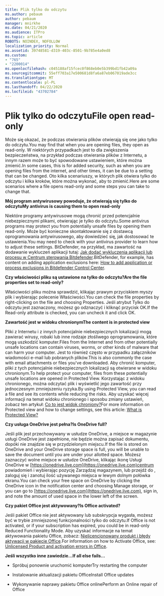 ```yaml
---
title: Plik tylko do odczytu
ms.author: pebaum
author: pebaum
manager: mnirkhe
ms.date: 04/21/2020
ms.audience: ITPro
ms.topic: article
ROBOTS: NOINDEX, NOFOLLOW
localization_priority: Normal
ms.assetid: 39748581-d319-403c-8501-9b785e4a0ed8
ms.custom:
- "765"
- "2200014"
ms.openlocfilehash: c045188af15fcec0f868eb0e5b399bd1fb42a09a
ms.sourcegitcommit: 55eff703a17e500681d8fa6a87eb067019ade3cc
ms.translationtype: MT
ms.contentlocale: pl-PL
ms.lasthandoff: 04/22/2020
ms.locfileid: "43702784"
---
```

# <a name="file-open-read-only"></a><span data-ttu-id="1b5d2-102">Plik tylko do odczytu</span><span class="sxs-lookup"><span data-stu-id="1b5d2-102">File open read-only</span></span>

<span data-ttu-id="1b5d2-103">Może się okazać, że podczas otwierania plików otwierają się one jako tylko do odczytu.</span><span class="sxs-lookup"><span data-stu-id="1b5d2-103">You may find that when you are opening files, they open as read-only.</span></span> <span data-ttu-id="1b5d2-104">W niektórych przypadkach jest to dla zwiększenia bezpieczeństwa, na przykład podczas otwierania plików z Internetu, a innym razem może to być spowodowane ustawieniem, które można zmienić.</span><span class="sxs-lookup"><span data-stu-id="1b5d2-104">In some cases, this is for added security, such as when you are opening files from the internet, and other times, it can be due to a setting that can be changed.</span></span> <span data-ttu-id="1b5d2-105">Oto kilka scenariuszy, w których plik otwiera tylko do odczytu i kilka kroków, które można wykonać, aby to zmienić.</span><span class="sxs-lookup"><span data-stu-id="1b5d2-105">Here are some scenarios where a file opens read-only and some steps you can take to change that.</span></span>
  
 <span data-ttu-id="1b5d2-106">**Mój program antywirusowy powoduje, że otwierają się tylko do odczytu**</span><span class="sxs-lookup"><span data-stu-id="1b5d2-106">**My antivirus is causing them to open read-only**</span></span>
  
<span data-ttu-id="1b5d2-107">Niektóre programy antywirusowe mogą chronić przed potencjalnie niebezpiecznymi plikami, otwierając je tylko do odczytu.</span><span class="sxs-lookup"><span data-stu-id="1b5d2-107">Some antivirus programs may protect you from potentially unsafe files by opening them read-only.</span></span> <span data-ttu-id="1b5d2-108">Może być konieczne skontaktowanie się z dostawcą oprogramowania antywirusowego, aby dowiedzieć się, jak dostosować te ustawienia.</span><span class="sxs-lookup"><span data-stu-id="1b5d2-108">You may need to check with your antivirus provider to learn how to adjust these settings.</span></span> <span data-ttu-id="1b5d2-109">BitDefender, na przykład, ma zawartość na dodawanie wykluczeń aplikacji tutaj: [Jak dodać wykluczenia aplikacji lub procesu w Centrum sterowania Bitdefender](https://aka.ms/AA6098i).</span><span class="sxs-lookup"><span data-stu-id="1b5d2-109">BitDefender, for example, has content on adding application exclusions here: [How to add application or process exclusions in Bitdefender Control Center](https://aka.ms/AA6098i).</span></span>
  
 <span data-ttu-id="1b5d2-110">**Czy właściwości pliku są ustawione na tylko do odczytu?**</span><span class="sxs-lookup"><span data-stu-id="1b5d2-110">**Are the file properties set to read-only?**</span></span>
  
<span data-ttu-id="1b5d2-111">Właściwości pliku można sprawdzić, klikając prawym przyciskiem myszy plik i wybierając polecenie Właściwości.</span><span class="sxs-lookup"><span data-stu-id="1b5d2-111">You can check the file properties by right-clicking on the file and choosing Properties.</span></span> <span data-ttu-id="1b5d2-112">Jeśli atrybut Tylko do odczytu jest zaznaczony, możesz go odznaczyć i kliknąć przycisk OK.</span><span class="sxs-lookup"><span data-stu-id="1b5d2-112">If the Read-only attribute is checked, you can uncheck it and click OK.</span></span>
  
 <span data-ttu-id="1b5d2-113">**Zawartość jest w widoku chronionym**</span><span class="sxs-lookup"><span data-stu-id="1b5d2-113">**The content is in protected view**</span></span>
  
<span data-ttu-id="1b5d2-114">Pliki z Internetu i z innych potencjalnie niebezpiecznych lokalizacji mogą zawierać wirusy, robaki lub inne rodzaje złośliwego oprogramowania, które mogą uszkodzić komputer.</span><span class="sxs-lookup"><span data-stu-id="1b5d2-114">Files from the Internet and from other potentially unsafe locations can contain viruses, worms, or other kinds of malware that can harm your computer.</span></span> <span data-ttu-id="1b5d2-115">Jest to również często w przypadku załączników wiadomości e-mail lub pobranych plików.</span><span class="sxs-lookup"><span data-stu-id="1b5d2-115">This is also commonly the case with email attachments or files you've downloaded.</span></span> <span data-ttu-id="1b5d2-116">Aby chronić komputer, pliki z tych potencjalnie niebezpiecznych lokalizacji są otwierane w widoku chronionym.</span><span class="sxs-lookup"><span data-stu-id="1b5d2-116">To help protect your computer, files from these potentially unsafe locations are opened in Protected View.</span></span> <span data-ttu-id="1b5d2-117">Korzystając z widoku chronionego, można odczytać plik i wyświetlić jego zawartość przy jednoczesnym zmniejszeniu ryzyka.</span><span class="sxs-lookup"><span data-stu-id="1b5d2-117">By using Protected View, you can read a file and see its contents while reducing the risks.</span></span> <span data-ttu-id="1b5d2-118">Aby uzyskać więcej informacji na temat widoku chronionego i sposobu zmiany ustawień, zobacz ten artykuł: [Co to jest widok chroniony?](https://support.office.com/article/d6f09ac7-e6b9-4495-8e43-2bbcdbcb6653)</span><span class="sxs-lookup"><span data-stu-id="1b5d2-118">For more information on Protected view and how to change settings, see this article: [What is Protected View?](https://support.office.com/article/d6f09ac7-e6b9-4495-8e43-2bbcdbcb6653)</span></span>
  
 <span data-ttu-id="1b5d2-119">**Czy usługa OneDrive jest pełna?**</span><span class="sxs-lookup"><span data-stu-id="1b5d2-119">**Is OneDrive full?**</span></span>
  
<span data-ttu-id="1b5d2-120">Jeśli plik jest przechowywany w usłudze OneDrive, a miejsce w magazynie usługi OneDrive jest zapełnione, nie będzie można zapisać dokumentu, dopóki nie znajdzie się w przydzielonym miejscu.</span><span class="sxs-lookup"><span data-stu-id="1b5d2-120">If the file is stored on OneDrive and your OneDrive storage space is full, you will be unable to save the document until you are under your allotted space.</span></span> <span data-ttu-id="1b5d2-121">Możesz zaznaczyć wolne miejsce w usłudze OneDrive, klikając ikonę Usługi OneDrive w [https://onedrive.live.com](https://onedrive.live.com)centrum powiadomień i wybierając pozycję Zarządzaj magazynem, lub przejdź do , zaloguj się i zanotuj ilość używanego miejsca w lewym dolnym połówka ekranu.</span><span class="sxs-lookup"><span data-stu-id="1b5d2-121">You can check your free space on OneDrive by clicking the OneDrive icon in the notification center and choosing Manage storage, or you can go to [https://onedrive.live.com](https://onedrive.live.com), sign in, and note the amount of used space in the lower left of the screen.</span></span>
  
 <span data-ttu-id="1b5d2-122">**Czy pakiet Office jest aktywowany?**</span><span class="sxs-lookup"><span data-stu-id="1b5d2-122">**Is Office activated?**</span></span>
  
<span data-ttu-id="1b5d2-123">Jeśli pakiet Office nie jest aktywowany lub subskrypcja wygasła, możesz być w trybie zmniejszonej funkcjonalności tylko do odczytu.</span><span class="sxs-lookup"><span data-stu-id="1b5d2-123">If Office is not activated, or if your subscription has expired, you could be in read-only Reduced Functionality Mode.</span></span> <span data-ttu-id="1b5d2-124">Aby uzyskać informacje na temat aktywowania pakietu Office, zobacz: [Nielicencjonowany produkt i błędy aktywacji w pakiecie Office](https://support.office.com/article/0d23d3c0-c19c-4b2f-9845-5344fedc4380).</span><span class="sxs-lookup"><span data-stu-id="1b5d2-124">For information on how to Activate Office, see: [Unlicensed Product and activation errors in Office](https://support.office.com/article/0d23d3c0-c19c-4b2f-9845-5344fedc4380).</span></span>
  
 <span data-ttu-id="1b5d2-125">**Jeśli wszystko inne zawiedzie...**</span><span class="sxs-lookup"><span data-stu-id="1b5d2-125">**If all else fails...**</span></span>
  
- <span data-ttu-id="1b5d2-126">Spróbuj ponownie uruchomić komputer</span><span class="sxs-lookup"><span data-stu-id="1b5d2-126">Try restarting the computer</span></span>
    
- <span data-ttu-id="1b5d2-127">Instalowanie aktualizacji pakietu Office</span><span class="sxs-lookup"><span data-stu-id="1b5d2-127">Install Office updates</span></span>
    
- <span data-ttu-id="1b5d2-128">Wykonywanie naprawy pakietu Office online</span><span class="sxs-lookup"><span data-stu-id="1b5d2-128">Perform an Online repair of Office</span></span>
    

